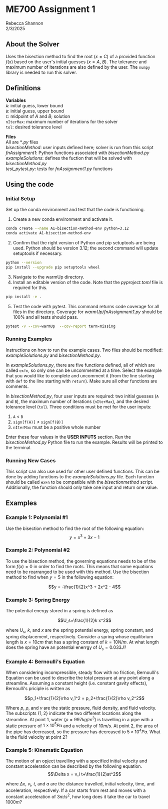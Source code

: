
# ME700 Assignment 1

Rebecca Shannon  
2/3/2025  

## About the Solver

Uses the bisection method to find the root $(x = C)$ of a provided function $f(x)$ based on the user's initial guesses $(x = A,~B)$. The tolerance and maximum number of iterations are also defined by the user. The `numpy` library is needed to run this solver.

## Definitions

__Variables__  
`A`: initial guess, lower bound  
`B`: initial guess, upper bound  
`C`: midpoint of $A$ and $B$; solution  
`nIterMax`: maximum number of iterations for the solver  
`tol`: desired tolerance level

__Files__  
All are **.py* files  
*bisectionMethod*: user inputs defined here; solver is run from this script  
*fnAssignment1*: Python functions associated with *bisectionMethod.py*  
*exampleSolutions*: defines the fuction that will be solved with *bisectionMethod.py*  
*test_pytest.py*: tests for *fnAssignment1.py* functions

## Using the code

### Initial Setup
Set up the conda environment and test that the code is functioning.  
1. Create a new conda environment and activate it.  
```bash 
conda create --name A1-bisection-method-env python=3.12
conda activate A1-bisection-method-env
``` 
2. Confirm that the right version of Python and pip setuptools are being used. Python should be version 3.12; the second command will update setuptools if necessary.  
```bash
python --version
pip install --upgrade pip setuptools wheel
```
3. Navigate to the warmUp directory.  
4. Install an editable version of the code. Note that the *pyproject.toml* file is required for this.  
```bash
pip install -e .
```
5. Test the code with pytest. This command returns code coverage for all files in the directory. Coverage for *warmUp/fnAssignment1.py* should be 100% and all tests should pass.  
```bash
pytest -v --cov=warmUp  --cov-report term-missing
```
### Running Examples
Instructions on how to run the example cases. Two files should be modified: *exampleSolutions.py* and *bisectionMethod.py*. 

In *exampleSolutions.py*, there are five functions defined, all of which are called `exfn`, so only one can be uncommented at a time. Select the example that you would like to complete and uncomment it (from the line starting with `def` to the line starting with `return`). Make sure all other functions are comments.


In *bisectionMethod.py*, four user inputs are required: two initial guesses (`A` and `B`), the maximum number of iterations (`nIterMax`), and the desired tolerance level (`tol`). Three conditions must be met for the user inputs:

1. `A` < `B`
2. `sign[f(A)]` $\neq$ `sign[f(B)]`
3. `nIterMax` must be a positive whole number

Enter these four values in the **USER INPUTS** section. Run the *bisectionMethod.py* Python file to run the example. Results will be printed to the terminal.

### Running New Cases

This script can also use used for other user defined functions. This can be done by adding functions to the *exampleSolutions.py* file. Each function should be called `exFn` to be compatible with the *bisectionmethod* script. Additionally, the function should only take one input and return one value.


## Examples

### Example 1: Polynomial \#1

Use the bisection method to find the root of the following equation:  
$$y = x^3 + 3x - 1$$

### Example 2: Polynomial \#2

To use the bisection method, the governing equations needs to be of the form $f(x) = 0$ in order to find the roots. This means that some equations need to be rearranged to be used with this method. Use the bisection method to find when $y = 5$ in the following equation:

$$y = -\frac{1}{2}x^3 + 2x^2 - 4$$

### Example 3: Spring Energy

The potential energy stored in a spring is defined as

$$U_s=\frac{1}{2}k x^2$$

where $U_s$, $k$, and $x$ are the spring potential energy, spring constant, and spring displacement, respectively. Consider a spring whose equilibrium length is $x = 10cm$ that has a spring constant of $k = 10N/m$. At what length does the spring have an potential enerrgy of $U_s=0.033J$?

### Example 4: Bernoulli's Equation

When considering incompressible, steady flow with no friction, Bernoulli's Equation can be used to describe the total pressure at any point along a streamline. Assuming a constant height (i.e. constant gavity effects), Bernoulli's priciple is written as

$$p_1+\frac{1}{2}\rho v_1^2 = p_2+\frac{1}{2}\rho v_2^2$$

Where $p$, $\rho$, and $v$ are the static pressure, fluid density, and fluid velocity. The subscripts $\{1,2\}$ indicate the two different locations along the streamline. At point $1$, water $(\rho = 997 kg/m^3)$ is travelling in a pipe with a static pressure of $1\times10^5Pa$ and a velocity of $10m/s$. At point $2$, the area of the pipe has decreased, so the pressure has decreased to $5\times10^4 Pa$. What is the fluid velocity at point $2$?

### Example 5: Kinematic Equation

The motion of an opject travelling with a specified initial velocity and constant acceleration can be described by the following equation.
$$\Delta x = v_i t+\frac{1}{2}at^2$$

where $\Delta x$, $v_i$, $t$, and $a$ are the distance travelled, initial velocity, time, and acceleration, respectively. If a car starts from rest and moves with a constant acceleration of $3 m/s^2$, how long does it take the car to travel $1000 m$?
